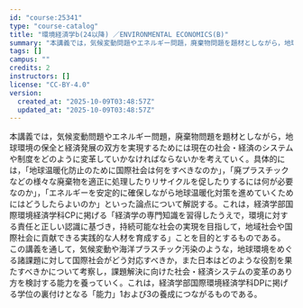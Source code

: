 ```yaml
---
id: "course:25341"
type: "course-catalog"
title: "環境経済学b(24以降) ／ENVIRONMENTAL ECONOMICS(B)"
summary: "本講義では，気候変動問題やエネルギー問題，廃棄物問題を題材としながら，地球環境の保全と経済発展の双方を実現するためには現在の社会・経済のシステムや制度をどのように変革していかなければならないかを考えていく。具体的には，「地球温暖化防止のため…"
tags: []
campus: ""
credits: 2
instructors: []
license: "CC-BY-4.0"
version:
  created_at: "2025-10-09T03:48:57Z"
  updated_at: "2025-10-09T03:48:57Z"
---
```

本講義では，気候変動問題やエネルギー問題，廃棄物問題を題材としながら，地球環境の保全と経済発展の双方を実現するためには現在の社会・経済のシステムや制度をどのように変革していかなければならないかを考えていく。具体的には，「地球温暖化防止のために国際社会は何をすべきなのか」，「廃プラスチックなどの様々な廃棄物を適正に処理したりリサイクルを促したりするには何が必要なのか」，「エネルギーを安定的に確保しながら地球温暖化対策を進めていくためにはどうしたらよいのか」といった論点について解説する。これは，経済学部国際環境経済学科CPに掲げる「経済学の専門知識を習得したうえで，環境に対する責任と正しい認識に基づき，持続可能な社会の実現を目指して，地域社会や国際社会に貢献できる実践的な人材を育成する」ことを目的とするものである。 この講義を通して，気候変動や海洋プラスチック汚染のような，地球環境をめぐる諸課題に対して国際社会がどう対応すべきか，また日本はどのような役割を果たすべきかについて考察し，課題解決に向けた社会・経済システムの変革のあり方を検討する能力を養っていく。これは，経済学部国際環境経済学科DPに掲げる学位の裏付けとなる「能力」1および3の養成につながるものである。

